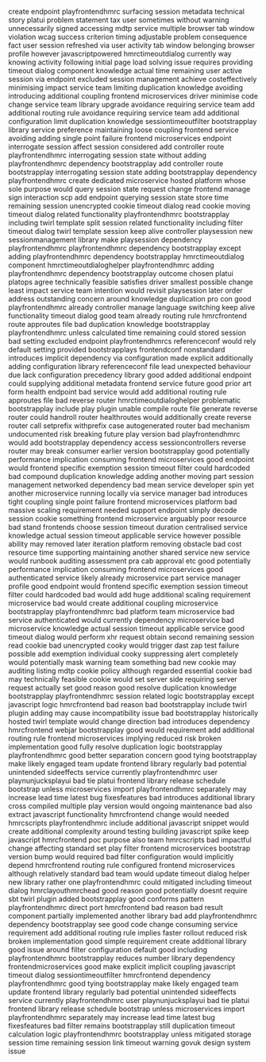 create endpoint playfrontendhmrc surfacing session metadata technical story platui problem statement tax user sometimes without warning unnecessarily signed accessing mdtp service multiple browser tab window violation wcag success criterion timing adjustable problem consequence fact user session refreshed via user activity tab window belonging browser profile however javascriptpowered hmrctimeoutdialog currently way knowing activity following initial page load solving issue requires providing timeout dialog component knowledge actual time remaining user active session via endpoint excluded session management achieve costeffectively minimising impact service team limiting duplication knowledge avoiding introducing additional coupling frontend microservices driver minimise code change service team library upgrade avoidance requiring service team add additional routing rule avoidance requiring service team add additional configuration limit duplication knowledge sessiontimeoutfilter bootstrapplay library service preference maintaining loose coupling frontend service avoiding adding single point failure frontend microservices endpoint interrogate session affect session considered add controller route playfrontendhmrc interrogating session state without adding playfrontendhmrc dependency bootstrapplay add controller route bootstrapplay interrogating session state adding bootstrapplay dependency playfrontendhmrc create dedicated microservice hosted platform whose sole purpose would query session state request change frontend manage sign interaction scp add endpoint querying session state store time remaining session unencrypted cookie timeout dialog read cookie moving timeout dialog related functionality playfrontendhmrc bootstrapplay including twirl template split session related functionality including filter timeout dialog twirl template session keep alive controller playsession new sessionmanagement library make playsession dependency playfrontendhmrc playfrontendhmrc dependency bootstrapplay except adding playfrontendhmrc dependency bootstrapplay hmrctimeoutdialog component hmrctimeoutdialoghelper playfrontendhmrc adding playfrontendhmrc dependency bootstrapplay outcome chosen platui platops agree technically feasible satisfies driver smallest possible change least impact service team intention would revisit playsession later order address outstanding concern around knowledge duplication pro con good playfrontendhmrc already controller manage language switching keep alive functionality timeout dialog good team already routing rule hmrcfrontend route approutes file bad duplication knowledge bootstrapplay playfrontendhmrc unless calculated time remaining could stored session bad setting excluded endpoint playfrontendhmrcs referenceconf would rely default setting provided bootstrapplays frontendconf nonstandard introduces implicit dependency via configuration made explicit additionally adding configuration library referenceconf file lead unexpected behaviour due lack configuration precedency library good added additional endpoint could supplying additional metadata frontend service future good prior art form health endpoint bad service would add additional routing rule approutes file bad reverse router hmrctimeoutdialoghelper problematic bootstrapplay include play plugin unable compile route file generate reverse router could handroll router healthroutes would additionally create reverse router call setprefix withprefix case autogenerated router bad mechanism undocumented risk breaking future play version bad playfrontendhmrc would add bootstrapplay dependency access sessioncontrollers reverse router may break consumer earlier version bootstrapplay good potentially performance implication consuming frontend microservices good endpoint would frontend specific exemption session timeout filter could hardcoded bad compound duplication knowledge adding another moving part session management networked dependency bad mean service developer spin yet another microservice running locally via service manager bad introduces tight coupling single point failure frontend microservices platform bad massive scaling requirement needed support endpoint simply decode session cookie something frontend microservice arguably poor resource bad stand frontends choose session timeout duration centralised service knowledge actual session timeout applicable service however possible ability may removed later iteration platform removing obstacle bad cost resource time supporting maintaining another shared service new service would runbook auditing assessment pra cab approval etc good potentially performance implication consuming frontend microservices good authenticated service likely already microservice part service manager profile good endpoint would frontend specific exemption session timeout filter could hardcoded bad would add huge additional scaling requirement microservice bad would create additional coupling microservice bootstrapplay playfrontendhmrc bad platform team microservice bad service authenticated would currently dependency microservice bad microservice knowledge actual session timeout applicable service good timeout dialog would perform xhr request obtain second remaining session read cookie bad unencrypted cooky would trigger dast zap test failure possible add exemption individual cooky suppressing alert completely would potentially mask warning team something bad new cookie may auditing listing mdtp cookie policy although regarded essential cookie bad may technically feasible cookie would set server side requiring server request actually set good reason good resolve duplication knowledge bootstrapplay playfrontendhmrc session related logic bootstrapplay except javascript logic hmrcfrontend bad reason bad bootstrapplay include twirl plugin adding may cause incompatibility issue bad bootstrapplay historically hosted twirl template would change direction bad introduces dependency hmrcfrontend webjar bootstrapplay good would requirement add additional routing rule frontend microservices implying reduced risk broken implementation good fully resolve duplication logic bootstrapplay playfrontendhmrc good better separation concern good tying bootstrapplay make likely engaged team update frontend library regularly bad potential unintended sideeffects service currently playfrontendhmrc user playnunjucksplayui bad tie platui frontend library release schedule bootstrap unless microservices import playfrontendhmrc separately may increase lead time latest bug fixesfeatures bad introduces additional library cross compiled multiple play version would ongoing maintenance bad also extract javascript functionality hmrcfrontend change would needed hmrcscripts playfrontendhmrc include additional javascript snippet would create additional complexity around testing building javascript spike keep javascript hmrcfrontend poc purpose also team hmrcscripts bad impactful change affecting standard set play filter frontend microservices bootstrap version bump would required bad filter configuration would implicitly depend hmrcfrontend routing rule configured frontend microservices although relatively standard bad team would update timeout dialog helper new library rather one playfrontendhmrc could mitigated including timeout dialog hmrclayouthmrchead good reason good potentially doesnt require sbt twirl plugin added bootstrapplay good conforms pattern playfrontendhmrc direct port hmrcfrontend bad reason bad result component partially implemented another library bad add playfrontendhmrc dependency bootstrapplay see good code change consuming service requirement add additional routing rule implies faster rollout reduced risk broken implementation good simple requirement create additional library good issue around filter configuration default good including playfrontendhmrc bootstrapplay reduces number library dependency frontendmicroservices good make explicit implicit coupling javascript timeout dialog sessiontimeoutfilter hmrcfrontend dependency playfrontendhmrc good tying bootstrapplay make likely engaged team update frontend library regularly bad potential unintended sideeffects service currently playfrontendhmrc user playnunjucksplayui bad tie platui frontend library release schedule bootstrap unless microservices import playfrontendhmrc separately may increase lead time latest bug fixesfeatures bad filter remains bootstrapplay still duplication timeout calculation logic playfrontendhmrc bootstrapplay unless mitigated storage session time remaining session link timeout warning govuk design system issue